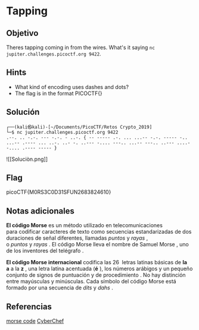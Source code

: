 # Tapping

## Objetivo

Theres tapping coming in from the wires. What's it saying `nc jupiter.challenges.picoctf.org 9422`.

## Hints

- What kind of encoding uses dashes and dots?
- The flag is in the format PICOCTF{}

## Solución

```
┌──(kali㉿kali)-[~/Documents/PicoCTF/Retos Crypto_2019]
└─$ nc jupiter.challenges.picoctf.org 9422
.--. .. -.-. --- -.-. - ..-. { -- ----- .-. ... ...-- -.-. ----- -.. ...-- .---- ... ..-. ..- -. ..--- -.... ---.. ...-- ---.. ..--- ....- -.... .---- ----- } 
```

![[Soluciòn.png]]

## Flag

picoCTF{M0RS3C0D31SFUN2683824610}

## Notas adicionales

**El código Morse** es un método utilizado en telecomunicaciones para codificar caracteres de texto como secuencias estandarizadas de dos duraciones de señal diferentes, llamadas _puntos_ y _rayas_ , o _puntos_ y _rayas_ . El código Morse lleva el nombre de Samuel Morse , uno de los inventores del telégrafo .

**El código Morse internacional** codifica las 26  letras latinas básicas de **la a** a la **z** , una letra latina acentuada (**é** ), los números arábigos y un pequeño conjunto de signos de puntuación y de procedimiento . No hay distinción entre mayúsculas y minúsculas. Cada símbolo del código Morse está formado por una secuencia de _dits_ y _dahs_ .
 
## Referencias

[morse code](https://en.wikipedia.org/wiki/Morse_code)
[CyberChef](https://gchq.github.io/CyberChef/)
